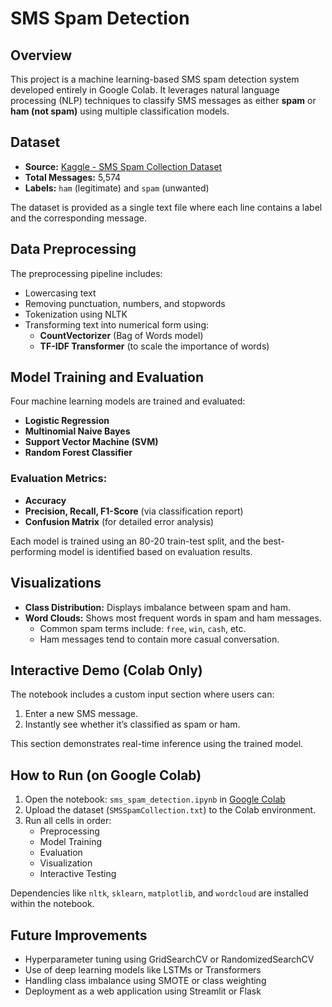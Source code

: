 # SMS Spam Detection

## Overview
This project is a machine learning-based SMS spam detection system developed entirely in Google Colab. It leverages natural language processing (NLP) techniques to classify SMS messages as either **spam** or **ham (not spam)** using multiple classification models.

## Dataset
- **Source:** [Kaggle - SMS Spam Collection Dataset](https://www.kaggle.com/datasets/uciml/sms-spam-collection-dataset)
- **Total Messages:** 5,574
- **Labels:** `ham` (legitimate) and `spam` (unwanted)

The dataset is provided as a single text file where each line contains a label and the corresponding message.

## Data Preprocessing
The preprocessing pipeline includes:
- Lowercasing text
- Removing punctuation, numbers, and stopwords
- Tokenization using NLTK
- Transforming text into numerical form using:
  - **CountVectorizer** (Bag of Words model)
  - **TF-IDF Transformer** (to scale the importance of words)

## Model Training and Evaluation
Four machine learning models are trained and evaluated:
- **Logistic Regression**
- **Multinomial Naive Bayes**
- **Support Vector Machine (SVM)**
- **Random Forest Classifier**

### Evaluation Metrics:
- **Accuracy**
- **Precision, Recall, F1-Score** (via classification report)
- **Confusion Matrix** (for detailed error analysis)

Each model is trained using an 80-20 train-test split, and the best-performing model is identified based on evaluation results.

## Visualizations
- **Class Distribution:** Displays imbalance between spam and ham.
- **Word Clouds:** Shows most frequent words in spam and ham messages.
  - Common spam terms include: `free`, `win`, `cash`, etc.
  - Ham messages tend to contain more casual conversation.

## Interactive Demo (Colab Only)
The notebook includes a custom input section where users can:
1. Enter a new SMS message.
2. Instantly see whether it’s classified as spam or ham.

This section demonstrates real-time inference using the trained model.

## How to Run (on Google Colab)
1. Open the notebook: `sms_spam_detection.ipynb` in [Google Colab](https://colab.research.google.com/)
2. Upload the dataset (`SMSSpamCollection.txt`) to the Colab environment.
3. Run all cells in order:
   - Preprocessing
   - Model Training
   - Evaluation
   - Visualization
   - Interactive Testing

Dependencies like `nltk`, `sklearn`, `matplotlib`, and `wordcloud` are installed within the notebook.

## Future Improvements
- Hyperparameter tuning using GridSearchCV or RandomizedSearchCV
- Use of deep learning models like LSTMs or Transformers
- Handling class imbalance using SMOTE or class weighting
- Deployment as a web application using Streamlit or Flask

